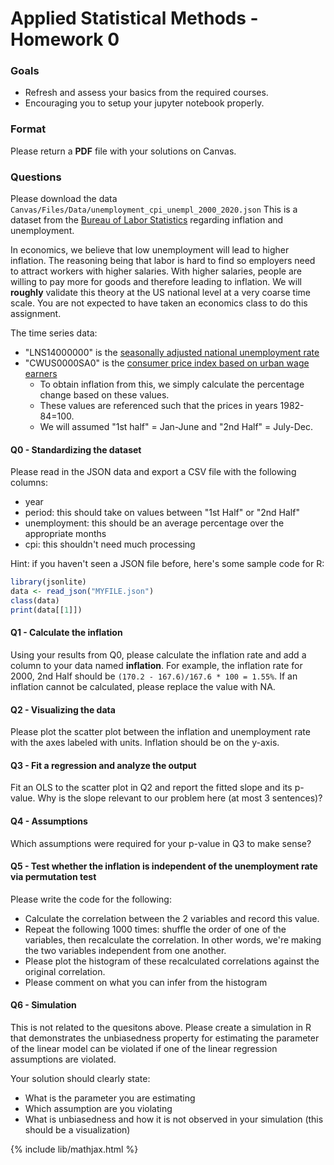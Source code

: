 # Applied Statistical Methods - Homework 0

### Goals
- Refresh and assess your basics from the required courses.
- Encouraging you to setup your jupyter notebook properly.

### Format
Please return a **PDF** file with your solutions on Canvas.

### Questions
Please download the data `Canvas/Files/Data/unemployment_cpi_unempl_2000_2020.json`
This is a dataset from the [Bureau of Labor Statistics](https://www.bls.gov/data/#api)
regarding inflation and unemployment.

In economics, we believe that low unemployment will lead to higher inflation.
The reasoning being that labor is hard to find so employers need to attract
workers with higher salaries. With higher salaries, people are willing to pay
more for goods and therefore leading to inflation. We will **roughly** validate this theory
at the US national level at a very coarse time scale. You are not expected to have taken an economics class to do this assignment.

The time series data:
- "LNS14000000" is the [seasonally adjusted national unemployment rate](https://data.bls.gov/timeseries/LNS14000000)
- "CWUS0000SA0" is the [consumer price index based on urban wage earners](https://data.bls.gov/timeseries/CWUS0000SA0)
  - To obtain inflation from this, we simply calculate the percentage change based on
    these values.
  - These values are referenced such that the prices in years 1982-84=100.
  - We will assumed "1st half" = Jan-June and "2nd Half" = July-Dec.


#### Q0 - Standardizing the dataset
Please read in the JSON data and export a CSV file with the following columns:
- year
- period: this should take on values between "1st Half" or "2nd Half"
- unemployment: this should be an average percentage over the appropriate months
- cpi: this shouldn't need much processing

Hint: if you haven't seen a JSON file before, here's some sample code for R:

```r
library(jsonlite)
data <- read_json("MYFILE.json")
class(data)
print(data[[1]])
```

#### Q1 - Calculate the inflation
Using your results from Q0, please calculate the inflation rate and add a column to your
data named **inflation**. For example, the inflation rate for 2000, 2nd Half should be 
`(170.2 - 167.6)/167.6 * 100 = 1.55%`. If an inflation cannot be calculated, please
replace the value with NA.

#### Q2 - Visualizing the data
Please plot the scatter plot between the inflation and unemployment rate with the
axes labeled with units. Inflation should be on the y-axis.

#### Q3 - Fit a regression and analyze the output
Fit an OLS to the scatter plot in Q2 and report the fitted slope and its p-value.
Why is the slope relevant to our problem here (at most 3 sentences)?

#### Q4 - Assumptions
Which assumptions were required for your p-value in Q3 to make sense?

#### Q5 - Test whether the inflation is independent of the unemployment rate via permutation test
Please write the code for the following:
- Calculate the correlation between the 2 variables and record this value.
- Repeat the following 1000 times: shuffle the order of one of the variables, then recalculate the correlation. In other words, we're making the two variables independent from one another.
- Please plot the histogram of these recalculated correlations against the original correlation.
- Please comment on what you can infer from the histogram

#### Q6 - Simulation

This is not related to the quesitons above.
Please create a simulation in R that demonstrates the unbiasedness property for estimating the parameter of the linear model can be violated if one of the linear regression assumptions are violated.

Your solution should clearly state:
- What is the parameter you are estimating
- Which assumption are you violating
- What is unbiasedness and how it is not observed in your simulation (this should be a visualization)


{% include lib/mathjax.html %}
